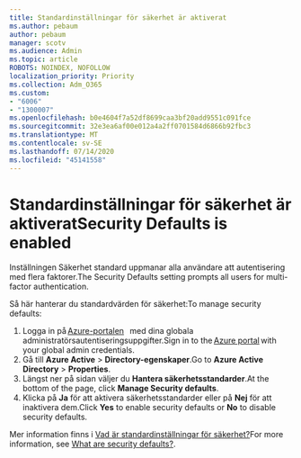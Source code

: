 ```yaml
---
title: Standardinställningar för säkerhet är aktiverat
ms.author: pebaum
author: pebaum
manager: scotv
ms.audience: Admin
ms.topic: article
ROBOTS: NOINDEX, NOFOLLOW
localization_priority: Priority
ms.collection: Adm_O365
ms.custom:
- "6006"
- "1300007"
ms.openlocfilehash: b0e4604f7a52df8699caa3bf20add9551c091fce
ms.sourcegitcommit: 32e3ea6af00e012a4a2ff0701584d6866b92fbc3
ms.translationtype: MT
ms.contentlocale: sv-SE
ms.lasthandoff: 07/14/2020
ms.locfileid: "45141558"
---
```

# <a name="security-defaults-is-enabled"></a><span data-ttu-id="0c5d5-102">Standardinställningar för säkerhet är aktiverat</span><span class="sxs-lookup"><span data-stu-id="0c5d5-102">Security Defaults is enabled</span></span>

<span data-ttu-id="0c5d5-103">Inställningen Säkerhet standard uppmanar alla användare att autentisering med flera faktorer.</span><span class="sxs-lookup"><span data-stu-id="0c5d5-103">The Security Defaults setting prompts all users for multi-factor authentication.</span></span>

<span data-ttu-id="0c5d5-104">Så här hanterar du standardvärden för säkerhet:</span><span class="sxs-lookup"><span data-stu-id="0c5d5-104">To manage security defaults:</span></span>

1. <span data-ttu-id="0c5d5-105">Logga in på [Azure-portalen](https://ms.portal.azure.com/)   med dina globala administratörsautentiseringsuppgifter.</span><span class="sxs-lookup"><span data-stu-id="0c5d5-105">Sign in to the [Azure portal](https://ms.portal.azure.com/) with your global admin credentials.</span></span>
2. <span data-ttu-id="0c5d5-106">Gå till **Azure Active**  >  **Directory-egenskaper**.</span><span class="sxs-lookup"><span data-stu-id="0c5d5-106">Go to **Azure Active Directory** > **Properties**.</span></span>
3. <span data-ttu-id="0c5d5-107">Längst ner på sidan väljer du **Hantera säkerhetsstandarder**.</span><span class="sxs-lookup"><span data-stu-id="0c5d5-107">At the bottom of the page, click **Manage Security defaults**.</span></span>
4. <span data-ttu-id="0c5d5-108">Klicka på **Ja** för att aktivera säkerhetsstandarder eller på **Nej** för att inaktivera dem.</span><span class="sxs-lookup"><span data-stu-id="0c5d5-108">Click **Yes** to enable security defaults or **No** to disable security defaults.</span></span>

<span data-ttu-id="0c5d5-109">Mer information finns i [Vad är standardinställningar för säkerhet?](https://docs.microsoft.com/azure/active-directory/fundamentals/concept-fundamentals-security-defaults)</span><span class="sxs-lookup"><span data-stu-id="0c5d5-109">For more information, see [What are security defaults?](https://docs.microsoft.com/azure/active-directory/fundamentals/concept-fundamentals-security-defaults).</span></span>
